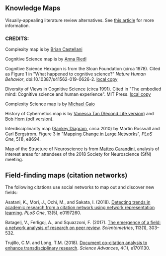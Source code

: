 ## Knowledge Maps

Visually-appealing literature review alternatives. See [this article](https://blogs.lse.ac.uk/impactofsocialsciences/2019/05/14/the-death-of-the-literature-review-and-the-rise-of-the-dynamic-knowledge-map/) for more information. 

### CREDITS:

Complexity map is by [Brian Castellani](https://www.art-sciencefactory.com/briancastellani.html)

Cognitive Science map is by [Anna Riedl](http://www.riedlanna.com/cognitivesciencemap.html)

Cognitive Science Hexagon is from the Sloan Foundation (circa 1978). Cited as Figure 1 in "What happened to cognitive science?" _Nature Human Behavior_, doi:10.10387/s41562-019-0626-2. [local copy](https://github.com/Orthogonal-Research-Lab/Knowledge-Maps/blob/master/Cognitive%20Science/cogsci-hexagon.png)

Diversity of Views in Cognitive Science (circa 1991). Cited in "The embodied mind: Cognitive science and human experience". MIT Press. [local copy](https://github.com/Orthogonal-Research-Lab/Knowledge-Maps/blob/master/Cognitive%20Science/diversity-of-views-in-cogsci.png)

Complexity Science map is by [Michael Gaio](https://thehomunculus.wordpress.com/2009/12/07/cognitive-science-3d-mind-map/)

History of Cybernetics map is by [Vanessa Tan (Second Life version)](https://commons.wikimedia.org/wiki/File:History_of_Cybernetics_and_Systems_Science.jpg) and [Bob Horn (pdf version)](http://www.bobhorn.us/assets/uc-systems-science-historyv8--2006.pdf).

Interdisciplinarity map ([Sankey Diagram](https://en.wikipedia.org/wiki/Sankey_diagram), circa 2010) by Martin Rossvall and Carl Bergstrom. Figure 3 in "[Mapping Change in Large Networks](https://doi.org/10.1371/journal.pone.0008694)", _PLoS One_, 5(1), e8694. 

Map of the Structure of Neuroscience is from [Matteo Carandini](https://www.carandinilab.net/), analysis of interest areas for attendees of the 2018 Society for Neuroscience (SfN) meeting. 

## Field-finding maps (citation networks)  

The following citations use social networks to map out and discover new fields:  

Asatani, K., Mori, J., Ochi, M., and Sakata, I. (2018). [Detecting trends in academic research from a citation network using network representation learning](https://doi.org/10.1371/journal.pone.0197260). _PLoS One_, 13(5), e0197260. 

Batagelj, V., Ferligoj, A., and Squazzoni, F. (2017). [The emergence of a field: a network analysis of research on peer review](https://link.springer.com/article/10.1007/s11192-017-2522-8). _Scientometrics_, 113(1), 303–532.  

Trujillo, C.M. and Long, T.M. (2018). [Document co-citation analysis to enhance transdisciplinary research](https://advances.sciencemag.org/content/4/1/e1701130.full). _Science Advances_, 4(1), e1701130.



